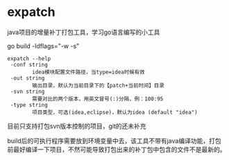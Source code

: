 # expatch
java项目的增量补丁打包工具，学习go语言编写的小工具

go build -ldflags="-w -s"

```
expatch --help
 -conf string
        idea模块配置文件路径，当type=idea时候有效  
 -out string
        输出目录，默认为当前目录下的【patch+当前时间】目录
 -svn string
        需要对比的两个版本，用英文冒号(:)分隔，例：100:95
 -type string
        项目类型，可选(idea,eclipse)，默认为idea (default "idea")
```

目前只支持打包svn版本控制的项目，git的还未补充

build后的可执行程序需要放到环境变量中去，该工具不带有java编译功能，打包前最好编译一下项目，不然可能导致打包出来的补丁包中包含的文件不是最新的。
